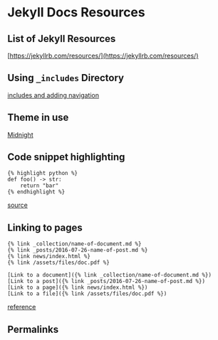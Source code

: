 # Jekyll Docs Resources

## List of Jekyll Resources

[https://jekyllrb.com/resources/](https://jekyllrb.com/resources/)

## Using `_includes` Directory

[includes and adding navigation](https://jekyllrb.com/docs/step-by-step/05-includes/#include-usage)

## Theme in use

[Midnight](https://github.com/pages-themes/midnight)

## Code snippet highlighting

```
{% highlight python %}
def foo() -> str:
    return "bar"
{% endhighlight %}
```

[source](https://jekyllrb.com/docs/liquid/tags/#code-snippet-highlighting)

## Linking to pages

```
{% link _collection/name-of-document.md %}
{% link _posts/2016-07-26-name-of-post.md %}
{% link news/index.html %}
{% link /assets/files/doc.pdf %}
```

```
[Link to a document]({% link _collection/name-of-document.md %})
[Link to a post]({% link _posts/2016-07-26-name-of-post.md %})
[Link to a page]({% link news/index.html %})
[Link to a file]({% link /assets/files/doc.pdf %})
```

[reference](https://jekyllrb.com/docs/liquid/tags/#link)

## Permalinks

[](https://jekyllrb.com/docs/permalinks/)

